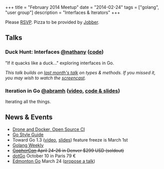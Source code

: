 +++
title = "February 2014 Meetup"
date = "2014-02-24"
tags = ["golang", "user group"]
description = "Interfaces & Iterators"
+++

Please [RSVP](http://www.meetup.com/startupedmonton/events/162989622/). Pizza to be provided by [Jobber](http://getjobber.com/).

## Talks

### Duck Hunt: Interfaces [@nathany](https://twitter.com/nathany) ([code](https://github.com/edmontongo/presentations/tree/master/2014-02/duck))

"If it quacks like a duck..." exploring interfaces in Go. 

*This talk builds on [last month's talk](/2014-01/) on types &amp; methods. If you missed it, you may wish to watch the [screencast](http://www.youtube.com/watch?v=WlT4eefMioE).*

### Iteration in Go [@abramh](https://twitter.com/abramh) ([video](https://www.youtube.com/watch?v=DHDr6V-9ns8), [code & slides](https://github.com/edmontongo/presentations/tree/master/2014-02/iteration))

Iterating all the things.

## News &amp; Events

* [Drone and Docker, Open Source CI](http://blog.drone.io/2014/2/5/open-source-ci-docker.html)
* [Go Style Guide](https://code.google.com/p/go-wiki/wiki/Style)
* Toward Go 1.3 ([video](http://www.youtube.com/watch?v=mQ4hwLgSvUs&list=PLtLJO5JKE5YDKG4WcaNts3IVZqhDmmuBH&index=6), [slides](http://talks.golang.org/2014/go1.3.slide#1)) feature freeze is March 1st
* [Golang Weekly](http://www.golangweekly.com/)
* ~~[GopherCon](http://www.gophercon.com/) April 24-26 in Denver $299 USD (soldout)~~
* [dotGo](http://www.dotgo.eu/) October 10 in Paris 79 &euro;
* [Edmonton Go](http://www.meetup.com/startupedmonton/events/qfwsfhysfbgc/) March 24 ([propose a talk](https://github.com/edmontongo/presentations/issues/4))

